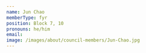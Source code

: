 ```yaml
---
name: Jun Chao
memberType: fyr
position: Block 7, 10
pronouns: he/him
email: 
image: /images/about/council-members/Jun-Chao.jpg
---
```

